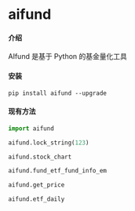 # aifund

#### 介绍

AIfund 是基于 Python 的基金量化工具

#### 安装

```shell
pip install aifund --upgrade
```

#### 现有方法

```python
import aifund

aifund.lock_string(123)

aifund.stock_chart

aifund.fund_etf_fund_info_em

aifund.get_price

aifund.etf_daily

```